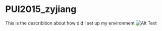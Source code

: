 # PUI2015_zyjiang
 This is the describition about how did I set up my environment
![Alt Text](https://www.dropbox.com/home/Screenshots?preview=bash_profile.png)

